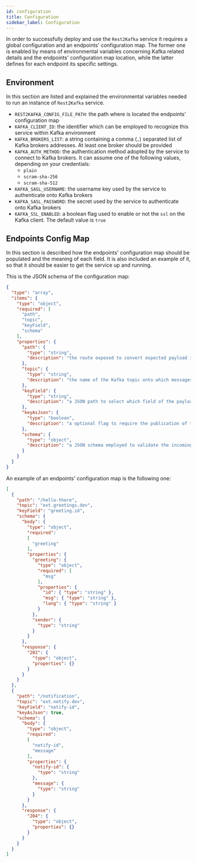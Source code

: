 ```yaml
---
id: configuration
title: Configuration
sidebar_label: Configuration
---
```


<!--
WARNING: this file was automatically generated by Mia-Platform Doc Aggregator.
DO NOT MODIFY IT BY HAND.
Instead, modify the source file and run the aggregator to regenerate this file.
-->

In order to successfully deploy and use the `Rest2Kafka` service it requires a global
configuration and an endpoints' configuration map. The former one is enabled by means of
environmental variables concerning Kafka related details and the endpoints' configuration
map location, while the latter defines for each endpoint its specific settings.

## Environment

In this section are listed and explained the environmental variables needed to run
an instance of `Rest2Kafka` service.

- `REST2KAFKA_CONFIG_FILE_PATH`: the path where is located the endpoints' configuration map
- `KAFKA_CLIENT_ID`: the identifier which can be employed to recognize this service within Kafka environment
- `KAFKA_BROKERS_LIST`: a string containing a comma (`,`) separated list of Kafka brokers addresses. At least one broker should be provided
- `KAFKA_AUTH_METHOD`: the authentication method adopted by the service to connect to Kafka brokers. It can assume one of the following values, depending on your credentials:
  - `plain`
  - `scram-sha-256`
  - `scram-sha-512`
- `KAFKA_SASL_USERNAME`: the username key used by the service to authenticate onto Kafka brokers
- `KAFKA_SASL_PASSWORD`: the secret used by the service to authenticate onto Kafka brokers
- `KAFKA_SSL_ENABLED`: a boolean flag used to enable or not the `ssl` on the Kafka client. The default value is `true`

## Endpoints Config Map

In this section is described how the endpoints' configuration map should be populated and the
meaning of each field. It is also included an example of it, so that it should be easier to
get the service up and running.

This is the JSON schema of the configuration map:

```json
{
  "type": "array",
  "items": {
    "type": "object",
    "required": [
      "path",
      "topic",
      "keyField",
      "schema"
    ],
    "properties": {
      "path": {
        "type": "string",
        "description": "the route exposed to convert expected payload into a Kafka message"
      },
      "topic": {
        "type": "string",
        "description": "the name of the Kafka topic onto which messages should be published when the endpoint is called"
      },
      "keyField": {
        "type": "string",
        "description": "a JSON path to select which field of the payload should be employed as key of the Kafka message"
      },
      "keyAsJson": {
        "type": "boolean",
        "description": "a optional flag to require the publication of the message with a JSON with the key as the field - default is false. If enabled, the key will contain a JSON like the following one: {{{keyField}}: {{keyFieldValue}}}"
      },
      "schema": {
        "type": "object",
        "description": "a JSON schema employed to validate the incoming payload of POST HTTP requests to this endpoint"
      }
    }
  }
}
```

An example of an endpoints' configuration map is the following one:

```json
[
  {
    "path": "/hello-there",
    "topic": "ext.greetings.dev",
    "keyField": "greeting.id",
    "schema": {
      "body": {
        "type": "object",
        "required":
        [
          "greeting"
        ],
        "properties": {
          "greeting": {
            "type": "object",
            "required": [
              "msg"
            ],
            "properties": {
              "id": { "type": "string" },
              "msg": { "type": "string" },
              "lang": { "type": "string" }
            }
          },
          "sender": {
            "type": "string"
          }
        }
      },
      "response": {
        "202": {
          "type": "object",
          "properties": {}
        }
      }
    }
  },
  {
    "path": "/notification",
    "topic": "ext.notify.dev",
    "keyField": "notify-id",
    "keyAsJson": true,
    "schema": {
      "body": {
        "type": "object",
        "required":
        [
          "notify-id",
          "message"
        ],
        "properties": {
          "notify-id": {
            "type": "string"
          },
          "message": {
            "type": "string"
          }
        }
      },
      "response": {
        "204": {
          "type": "object",
          "properties": {}
        }
      }
    }
  }
]
```
